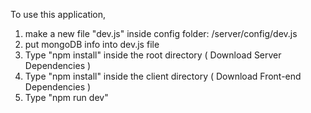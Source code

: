 

To use this application, 

1. make a new file "dev.js" inside config folder: /server/config/dev.js
2. put mongoDB info into dev.js file
3. Type "npm install" inside the root directory  ( Download Server Dependencies ) 
4. Type "npm install" inside the client directory ( Download Front-end Dependencies )
5. Type "npm run dev"
